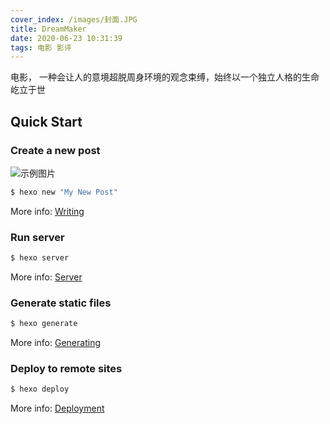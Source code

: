 ```yaml
---
cover_index: /images/封面.JPG
title: DreamMaker
date: 2020-06-23 10:31:39
tags: 电影 影评
---
```


电影， 一种会让人的意境超脱周身环境的观念束缚，始终以一个独立人格的生命屹立于世

## Quick Start

### Create a new post
![示例图片](/images/奇迹1.jpg "示例图片")
``` bash
$ hexo new "My New Post"
```

More info: [Writing](https://hexo.io/docs/writing.html)

### Run server

``` bash
$ hexo server
```

More info: [Server](https://hexo.io/docs/server.html)

### Generate static files

``` bash
$ hexo generate
```

More info: [Generating](https://hexo.io/docs/generating.html)

### Deploy to remote sites

``` bash
$ hexo deploy
```

More info: [Deployment](https://hexo.io/docs/one-command-deployment.html)

